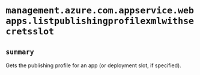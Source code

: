 # `management.azure.com.appservice.webapps.listpublishingprofilexmlwithsecretsslot`

## `summary`
Gets the publishing profile for an app (or deployment slot, if specified).


